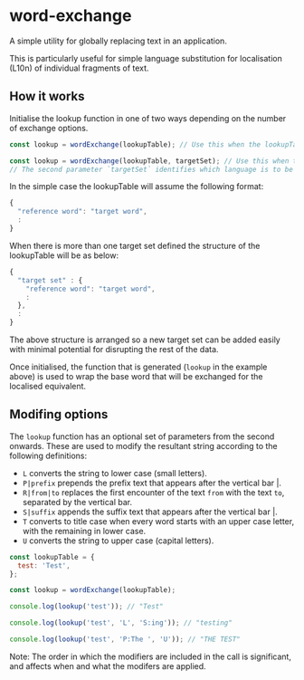# word-exchange

A simple utility for globally replacing text in an application.

This is particularly useful for simple language substitution for localisation (L10n) of individual fragments of text.

## How it works

Initialise the lookup function in one of two ways depending on the number of exchange options.

```js
const lookup = wordExchange(lookupTable); // Use this when the lookupTable is a simple one-to-one reference.

const lookup = wordExchange(lookupTable, targetSet); // Use this when the lookupTable is a one-to-many targets (languages) reference.
// The second parameter `targetSet` identifies which language is to be used to provide localisation.
```

In the simple case the lookupTable will assume the following format:

```js
{
  "reference word": "target word",
  :
}
```

When there is more than one target set defined the structure of the lookupTable will be as below:

```js
{
  "target set" : {
    "reference word": "target word",
    :
  },
  :
}
```

The above structure is arranged so a new target set can be added easily with minimal potential for disrupting the rest of the data.

Once initialised, the function that is generated (`lookup` in the example above) is used to wrap the base word that will be exchanged for the localised equivalent.

## Modifing options

The `lookup` function has an optional set of parameters from the second onwards. These are used to modify the resultant string according to the following definitions:

- `L` converts the string to lower case (small letters).
- `P|prefix` prepends the prefix text that appears after the vertical bar |.
- `R|from|to` replaces the first encounter of the text `from` with the text `to`, separated by the vertical bar.
- `S|suffix` appends the suffix text that appears after the vertical bar |.
- `T` converts to title case when every word starts with an upper case letter, with the remaining in lower case.
- `U` converts the string to upper case (capital letters).

```js
const lookupTable = {
  test: 'Test',
};

const lookup = wordExchange(lookupTable);

console.log(lookup('test')); // "Test"

console.log(lookup('test', 'L', 'S:ing')); // "testing"

console.log(lookup('test', 'P:The ', 'U')); // "THE TEST"
```

Note: The order in which the modifiers are included in the call is significant, and affects when and what the modifers are applied.
